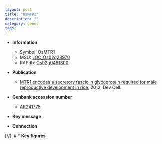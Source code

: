 ```yaml
---
layout: post
title: "OsMTR1"
description: ""
category: genes
tags: 
---
```


* **Information**  
    + Symbol: OsMTR1  
    + MSU: [LOC_Os02g28970](http://rice.plantbiology.msu.edu/cgi-bin/ORF_infopage.cgi?orf=LOC_Os02g28970)  
    + RAPdb: [Os02g0491300](http://rapdb.dna.affrc.go.jp/viewer/gbrowse_details/irgsp1?name=Os02g0491300)  

* **Publication**  
    + [MTR1 encodes a secretory fasciclin glycoprotein required for male reproductive development in rice](http://www.ncbi.nlm.nih.gov/pubmed?term=MTR1+encodes+a+secretory+fasciclin+glycoprotein+required+for+male+reproductive+development+in+rice%5BTitle%5D), 2012, Dev Cell.

* **Genbank accession number**  
    + [AK241775](http://www.ncbi.nlm.nih.gov/nuccore/AK241775)

* **Key message**  

* **Connection**  

[//]: # * **Key figures**  


